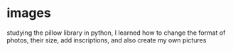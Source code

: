 # images

studying the pillow library in python, I learned how to change the format of photos, their size, add inscriptions, and also create my own pictures
